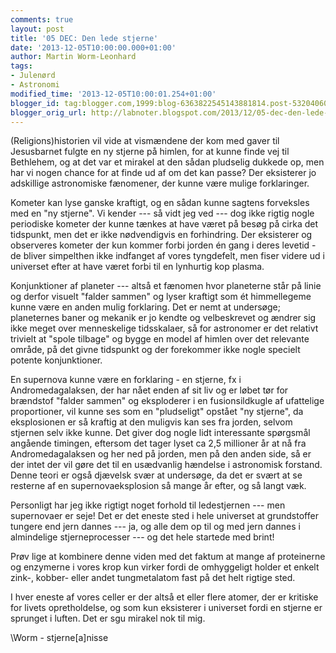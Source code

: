 ```yaml
---
comments: true
layout: post
title: '05 DEC: Den lede stjerne'
date: '2013-12-05T10:00:00.000+01:00'
author: Martin Worm-Leonhard
tags:
- Julenørd
- Astronomi
modified_time: '2013-12-05T10:00:01.254+01:00'
blogger_id: tag:blogger.com,1999:blog-6363822545143881814.post-5320406008454858228
blogger_orig_url: http://labnoter.blogspot.com/2013/12/05-dec-den-lede-stjerne.html
---
```


(Religions)historien vil vide at vismændene der kom med gaver til
Jesusbarnet fulgte en ny stjerne på himlen, for at kunne finde vej til
Bethlehem, og at det var et mirakel at den sådan pludselig dukkede op,
men har vi nogen chance for at finde ud af om det kan passe? Der
eksisterer jo adskillige astronomiske fænomener, der kunne være mulige
forklaringer.

Kometer kan lyse ganske kraftigt, og en sådan kunne sagtens forveksles
med en "ny stjerne". Vi kender --- så vidt jeg ved --- dog ikke rigtig nogle
periodiske kometer der kunne tænkes at have været på besøg på cirka det
tidspunkt, men det er ikke nødvendigvis en forhindring. Der eksisterer
og observeres kometer der kun kommer forbi jorden én gang i deres
levetid - de bliver simpelthen ikke indfanget af vores tyngdefelt, men
fiser videre ud i universet efter at have været forbi til en lynhurtig
kop plasma.

Konjunktioner af planeter --- altså et fænomen hvor planeterne står på
linie og derfor visuelt "falder sammen" og lyser kraftigt som ét
himmellegeme kunne være en anden mulig forklaring. Det er nemt at
undersøge; planeternes baner og mekanik er jo kendte og velbeskrevet og
ændrer sig ikke meget over menneskelige tidsskalaer, så for astronomer
er det relativt trivielt at "spole tilbage" og bygge en model af himlen
over det relevante område, på det givne tidspunkt og der forekommer ikke
nogle specielt potente konjunktioner.

En supernova kunne være en forklaring - en stjerne, fx i
Andromedagalaksen, der har nået enden af sit liv og er løbet tør for
brændstof "falder sammen" og eksploderer i en fusionsildkugle af
ufattelige proportioner, vil kunne ses som en "pludseligt" opstået "ny
stjerne", da eksplosionen er så kraftig at den muligvis kan ses fra
jorden, selvom stjernen selv ikke kunne. Det giver dog nogle lidt
interessante spørgsmål angående timingen, eftersom det tager lyset ca
2,5 millioner år at nå fra Andromedagalaksen og her ned på jorden, men
på den anden side, så er der intet der vil gøre det til en usædvanlig
hændelse i astronomisk forstand. Denne teori er også djævelsk svær at
undersøge, da det er svært at se resterne af en supernovaeksplosion så
mange år efter, og så langt væk. 

Personligt har jeg ikke rigtigt noget forhold til ledestjernen --- men
supernovaer er seje! Det er det eneste sted i hele universet at
grundstoffer tungere end jern dannes --- ja, og alle dem op til og med
jern dannes i almindelige stjerneprocesser --- og det hele startede med
brint!

Prøv lige at kombinere denne viden med det faktum at mange af
proteinerne og enzymerne i vores krop kun virker fordi de omhyggeligt
holder et enkelt zink-, kobber- eller andet tungmetalatom fast på det
helt rigtige sted.

I hver eneste af vores celler er der altså et eller flere atomer, der er
kritiske for livets opretholdelse, og som kun eksisterer i universet
fordi en stjerne er sprunget i luften. Det er sgu mirakel nok til mig.

\\Worm - stjerne\[a\]nisse
